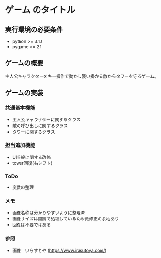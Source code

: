 # ゲーム のタイトル
## 実行環境の必要条件
* python >= 3.10
* pygame >= 2.1

## ゲームの概要
主人公キャラクターをキー操作で動かし襲い掛かる敵からタワーを守るゲーム。

## ゲームの実装
### 共通基本機能
* 主人公キャラクターに関するクラス
* 敵の呼び出しに関するクラス
* タワーに関するクラス
### 担当追加機能
* UI全般に関する改修 
* tower回復(右シフト)
### ToDo
- 変数の整理
### メモ
* 画像名称は分かりやすいように整理済
* 画像サイズは間隔で処理しているため微修正の余地あり
* 回復は不要ではある
### 参照
* 画像　いらすとや (https://www.irasutoya.com/)
